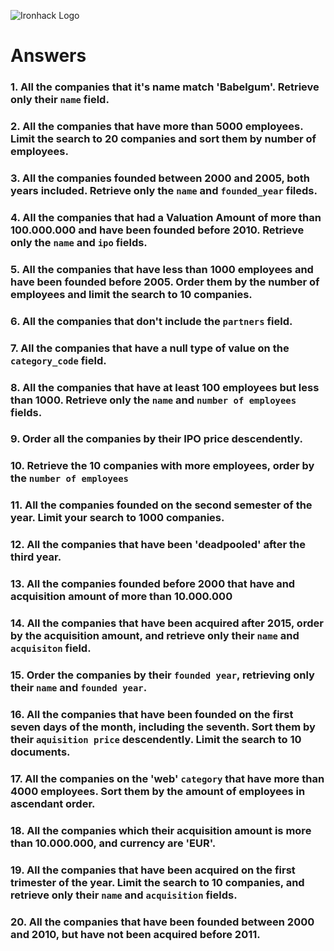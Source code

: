 ![Ironhack Logo](https://i.imgur.com/1QgrNNw.png)



# Answers



### 1. All the companies that it's name match 'Babelgum'. Retrieve only their `name` field.



<!-- FILTER: {name: "Babelgum"} -->



### 2. All the companies that have more than 5000 employees. Limit the search to 20 companies and sort them by **number of employees**.



<!--

FILTER: {number_of_employees: {$gt: 5000}}

SORT: {number_of_employees:1}

LIMIT: 20

-->



### 3. All the companies founded between 2000 and 2005, both years included. Retrieve only the `name` and `founded_year` fileds.



<!--

FILTER: {$and: [{founded_year: {$gte: 2000}}, {founded_year: {$lte: 2005}}]}

PROJECT: {name:1, founded_year:1, _id:0}

-->



### 4. All the companies that had a Valuation Amount of more than 100.000.000 and have been founded before 2010. Retrieve only the `name` and `ipo` fields.



<!-- 
FILTER: {$and: [{"ipo.valuation_amount": {gte: 100.000.00}}, {founded_year: {$lte: 2010}}
]}

PROJECT : {name:1, "ipo.valuation_amount":1, id:0}

-->



### 5. All the companies that have less than 1000 employees and have been founded before 2005. Order them by the number of employees and limit the search to 10 companies.



<!--

FILTER: {number_of_employees: {$lt: 1000}}, {founded_year: {$lt: 2005}}, {number_of_employees: {$ne: null}}

SORT: {number_of_employees:1}

LIMIT: 10

-->



### 6. All the companies that don't include the `partners` field.



<!-- FILTER: {$ne:partners} -->



### 7. All the companies that have a null type of value on the `category_code` field.



<!-- FILTER: {category_code: null} -->



### 8. All the companies that have at least 100 employees but less than 1000. Retrieve only the `name` and `number of employees` fields.



<!-- 

FIELD: {$and: [{number_of_employees: {$gte: 100}}, {number_of_employees: {$lte: 1000}}]}

PROJECT: {name:1, number_of_employees:1,  id:0}

-->



### 9. Order all the companies by their IPO price descendently.



<!--

FILTER: {"ipo.valuation_amount": {$ne: null}}

SORT: {"ipo.valuation_amount":-1}

-->



### 10. Retrieve the 10 companies with more employees, order by the `number of employees`



<!-- 

PROYECT: {number_of_employees:1, name:1, id:0}

SORT: {number_of_employees:-1}

LIMIT: 10

 -->



### 11. All the companies founded on the second semester of the year. Limit your search to 1000 companies.



<!--

FILTER: {founded_month: {$gte: 6}}

LIMIT: 1000

-->



### 12. All the companies that have been 'deadpooled' after the third year.



<!-- 

FILTER: {deadpooled_year:{$gte: 3}}

PROYECT: {name:1, id:0} 

-->



### 13. All the companies founded before 2000 that have and acquisition amount of more than 10.000.000



<!-- FILTER: {$and: [{"acquisition.price_amount": {$gt: 10000000}}, {"acquisition.acquired_year": {$lt: 2000}}]} -->



### 14. All the companies that have been acquired after 2015, order by the acquisition amount, and retrieve only their `name` and `acquisiton` field.



<!-- 

FILTER: {acquisition.acquired_year: {$gte: 2015}}

PROYECT: {name:1, acquisition.price_amount:1, id:0}

SORT: {acquisition.price_amount:1}

 -->



### 15. Order the companies by their `founded year`, retrieving only their `name` and `founded year`.



<!--

FILTER: {founded_year: {$ne: null}}

PROJECT: {name:1, founded_year:1, _id:0}

SORT: {founded_year:1}

-->



### 16. All the companies that have been founded on the first seven days of the month, including the seventh. Sort them by their `aquisition price` descendently. Limit the search to 10 documents.



<!-- 

FILTER: {founded_day: {$gte: 7}}

PROYECT: {name:1, id:0}

SORT: {acquisition.price_amount:-1}

LIMIT:10

 -->



### 17. All the companies on the 'web' `category` that have more than 4000 employees. Sort them by the amount of employees in ascendant order.



<!--

FILTER: {$and: [{category_code: "web"}, {number_of_employees: {$gt: 4000}}]}

SORT: {number_of_employees:1}

-->



### 18. All the companies which their acquisition amount is more than 10.000.000, and currency are 'EUR'.



<!-- 

FILTER: {$and:  [{acquisition.price_amount {$gte: 10.000.000}, {currency: {$eq: EUR}}
]}

-->



### 19. All the companies that have been acquired on the first trimester of the year. Limit the search to 10 companies, and retrieve only their `name` and `acquisition` fields.



<!--

FILTER: {"acquisition.acquired_month": {$lte: 3}}

PROJECT: {name:1, acquisition:1, _id:0}

LIMIT: 10

-->



### 20. All the companies that have been founded between 2000 and 2010, but have not been acquired before 2011.



<!-- 

FILTER: {$and: [{founded_year: {$gte: 2000}}, {founded_year: {$lte: 2010}}, {acquisition.acquired_year: {$lte: 2011}}
]}

-->
